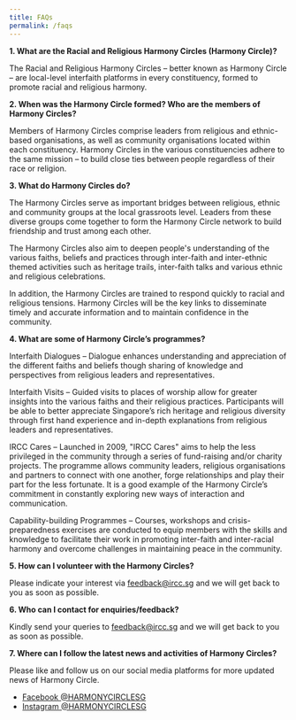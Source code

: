 ```yaml
---
title: FAQs
permalink: /faqs
---
```

**1. What are the Racial and Religious Harmony Circles (Harmony Circle)?**

The Racial and Religious Harmony Circles – better known as Harmony Circle  – are local-level interfaith platforms in every constituency, formed to promote racial and religious harmony.

**2. When was the Harmony Circle formed? Who are the members of Harmony Circles?**

Members of Harmony Circles comprise leaders from religious and ethnic-based organisations, as well as community organisations located within each constituency. Harmony Circles in the various constituencies adhere to the same mission – to build close ties between people regardless of their race or religion.
 
**3. What do Harmony Circles do?**

The Harmony Circles serve as important bridges between religious, ethnic and community groups at the local grassroots level. Leaders from these diverse groups come together to form the Harmony Circle network to build friendship and trust among each other.

The Harmony Circles also aim to deepen people's understanding of the various faiths, beliefs and practices through inter-faith and inter-ethnic themed activities such as heritage trails, inter-faith talks and various ethnic and religious celebrations.

In addition, the Harmony Circles are trained to respond quickly to racial and religious tensions. Harmony Circles will be the key links to disseminate timely and accurate information and to maintain confidence in the community.

**4. What are some of Harmony Circle’s programmes?**

Interfaith Dialogues – Dialogue enhances understanding and appreciation of the different faiths and beliefs though sharing of knowledge and perspectives from religious leaders and representatives.

Interfaith Visits – Guided visits to places of worship allow for greater insights into the various faiths and their religious practices. Participants will be able to better appreciate Singapore’s rich heritage and religious diversity through first hand experience and in-depth explanations from religious leaders and representatives.

IRCC Cares – Launched in 2009, "IRCC Cares" aims to help the less privileged in the community through a series of fund-raising and/or charity projects. The programme allows community leaders, religious organisations and partners to connect with one another, forge relationships and play their part for the less fortunate. It is a good example of the Harmony Circle’s commitment in constantly exploring new ways of interaction and communication. 

Capability-building Programmes – Courses, workshops and crisis-preparedness exercises are conducted to equip members with the skills and knowledge to facilitate their work in promoting inter-faith and inter-racial harmony and overcome challenges in maintaining peace in the community.
 
**5. How can I volunteer with the Harmony Circles?**

Please indicate your interest via feedback@ircc.sg and we will get back to you as soon as possible.
 
**6. Who can I contact for enquiries/feedback?**

Kindly send your queries to feedback@ircc.sg and we will [](https://www.facebook.com/SGIRCC)get back to you as soon as possible.
 
**7. Where can I follow the latest news and activities of Harmony Circles?**

Please like and follow us on our social media platforms for more updated news of Harmony Circle.
- [Facebook @HARMONYCIRCLESG](https://www.facebook.com/SGIRCC)
- [Instagram @HARMONYCIRCLESG](https://www.instagram.com/harmonycirclesg)